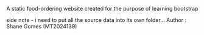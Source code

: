 A static food-ordering website created for the purpose of learning bootstrap

side note - i need to put all the source data into its own folder...
Author : Shane Gomes (MT2024139)
